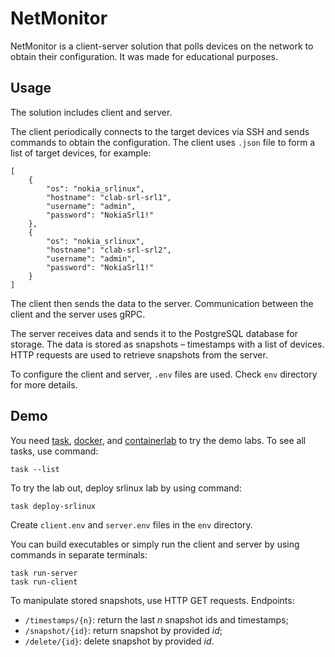 # NetMonitor
NetMonitor is a client-server solution that polls devices on the network to obtain their configuration. It was made for educational purposes.

## Usage
The solution includes client and server. 

The client periodically connects to the target devices via SSH and sends commands to obtain the configuration. The client uses `.json` file to form a list of target devices, for example:
```
[
    {
        "os": "nokia_srlinux",
        "hostname": "clab-srl-srl1",
        "username": "admin",
        "password": "NokiaSrl1!"
    },
    {
        "os": "nokia_srlinux",
        "hostname": "clab-srl-srl2",
        "username": "admin",
        "password": "NokiaSrl1!"
    }
]
```
The client then sends the data to the server. Communication between the client and the server uses gRPC.

The server receives data and sends it to the PostgreSQL database for storage.  The data is stored as snapshots – timestamps with a list of devices. HTTP requests are used to retrieve snapshots from the server.

To configure the client and server, `.env` files are used. Check `env` directory for more details.

## Demo
You need [task](https://taskfile.dev/), [docker](https://www.docker.com/), and [containerlab](https://containerlab.dev/) to try the demo labs. To see all tasks, use command:
```
task --list
```

To try the lab out, deploy srlinux lab by using command:
```
task deploy-srlinux
```
Create `client.env` and `server.env` files in the `env` directory.

You can build executables or simply run the client and server by using commands in separate terminals:
```
task run-server
task run-client
```
To manipulate stored snapshots, use HTTP GET requests. Endpoints:
* `/timestamps/{n}`: return the last *n* snapshot ids and timestamps;
* `/snapshot/{id}`: return snapshot by provided *id*;
* `/delete/{id}`: delete snapshot by provided *id*.
